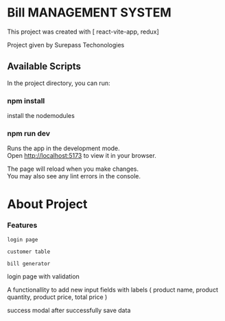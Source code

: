 # Bill MANAGEMENT SYSTEM

This project was created with [ react-vite-app, redux]

Project given by Surepass Techonologies 


## Available Scripts

In the project directory, you can run:

### npm install

install the nodemodules

### npm run dev

Runs the app in the development mode.\
Open [http://localhost:5173](http://localhost:5173) to view it in your browser.

The page will reload when you make changes.\
You may also see any lint errors in the console.

# About Project

### Features

    login page

    customer table

    bill generator

 login page with validation

 A functionallity to add new input fields with labels ( product name, product quantity, product price, total price ) 

 success modal after successfully save data

